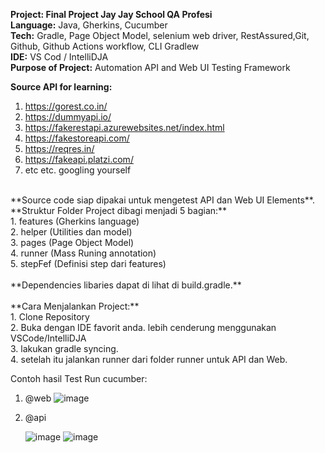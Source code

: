 **Project: Final Project Jay Jay School QA Profesi** </br>
**Language:** Java, Gherkins, Cucumber</br>
**Tech:** Gradle, Page Object Model, selenium web driver, RestAssured,Git, Github, Github Actions workflow, CLI Gradlew</br>
**IDE:** VS Cod / IntelliDJA</br>
**Purpose of Project:** Automation API and Web UI Testing Framework</br>

**Source API for learning:**</br>
1. https://gorest.co.in/</br>
2. https://dummyapi.io/</br>
3. https://fakerestapi.azurewebsites.net/index.html</br>
4. https://fakestoreapi.com/</br>
5. https://reqres.in/</br>
6. https://fakeapi.platzi.com/</br>
7. etc etc. googling yourself</br>
</br>
**Source code siap dipakai untuk mengetest API dan Web UI Elements**.</br>
**Struktur Folder Project dibagi menjadi  5 bagian:**</br>
1. features (Gherkins language) </br>
2. helper (Utilities dan model) </br>
3. pages (Page Object Model) </br>
4. runner (Mass Runing annotation) </br>
5. stepFef (Definisi step dari features) </br>
</br>
**Dependencies libaries dapat di lihat di build.gradle.**</br>
</br>
**Cara Menjalankan Project:** </br>
1. Clone Repository </br>
2. Buka dengan IDE favorit anda. lebih cenderung menggunakan VSCode/IntelliDJA</br>
3. lakukan gradle syncing. </br>
4. setelah itu jalankan runner dari folder runner untuk API dan Web.

Contoh hasil Test Run cucumber:
1. @web
   ![image](https://github.com/user-attachments/assets/f3444b62-3de2-41bb-a946-6ff910b4a4c0)

3. @api

   ![image](https://github.com/user-attachments/assets/f96c9be2-fd2f-4da9-a51f-cf92a094d968)
   ![image](https://github.com/user-attachments/assets/f324d5f5-69f7-41f5-9985-77ee33ef40cc)

   
